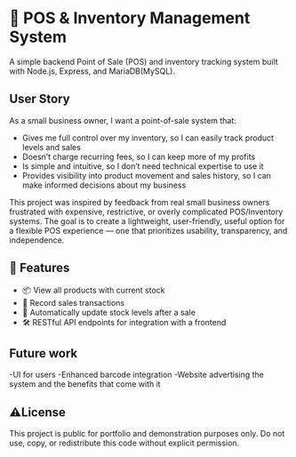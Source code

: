 # 🧾 POS & Inventory Management System

A simple backend Point of Sale (POS) and inventory tracking system built with Node.js, Express, and MariaDB(MySQL).

## User Story

As a small business owner, I want a point-of-sale system that:

- Gives me full control over my inventory, so I can easily track product levels and sales
- Doesn’t charge recurring fees, so I can keep more of my profits
- Is simple and intuitive, so I don’t need technical expertise to use it
- Provides visibility into product movement and sales history, so I can make informed decisions about my business

This project was inspired by feedback from real small business owners frustrated with expensive, restrictive, or overly complicated POS/Inventory systems. The goal is to create a lightweight, user-friendly, useful option for a flexible POS experience — one that prioritizes usability, transparency, and independence.


## 🚀 Features

- 📦 View all products with current stock
- 🧮 Record sales transactions
- 🛒 Automatically update stock levels after a sale
- 🛠️ RESTful API endpoints for integration with a frontend

## Future work
-UI for users
-Enhanced barcode integration
-Website advertising the system and the benefits that come with it

## ⚠️License
This project is public for portfolio and demonstration purposes only.
Do not use, copy, or redistribute this code without explicit permission.
